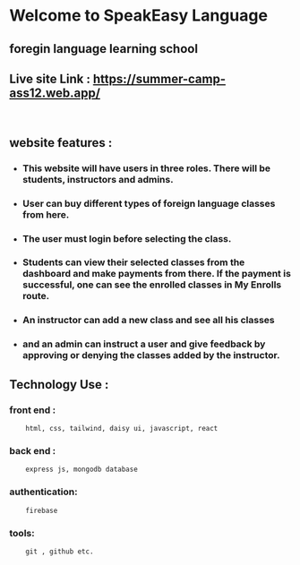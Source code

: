 
# Welcome to SpeakEasy Language

## foregin language learning school

## Live site Link : https://summer-camp-ass12.web.app/
<br>

## website features : 

- ### This website will have users in three roles. There will be students, instructors and admins.
- ### User can buy different types of foreign language classes from here.
- ### The user must login before selecting the class.
- ###   Students can view their selected classes from the dashboard and make payments from there. If the payment is successful, one can see the enrolled classes in My Enrolls route.
- ### An instructor can add a new class and see all his classes
- ### and an admin can instruct a user and give feedback by approving or denying the classes added by the instructor. 

   

## Technology Use : 
### front end : 
        html, css, tailwind, daisy ui, javascript, react
### back end : 
        express js, mongodb database
### authentication: 
        firebase
### tools: 
        git , github etc.
